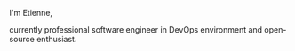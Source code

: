 I'm Etienne,

currently professional software engineer in DevOps environment and open-source enthusiast.
